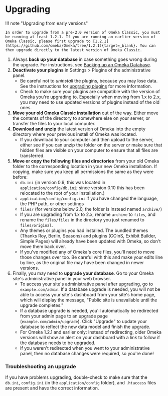 # Upgrading


!!! note "Upgrading from early versions"

	In order to upgrade from a pre-2.0 version of Omeka Classic, you must be running at least 1.2.1. If you are running an earlier version of Omeka Classic, please first upgrade to [1.2.1](https://github.com/omeka/Omeka/tree/1.2.1){target=_blank}. You can then upgrade directly to the latest version of Omeka Classic.

1.  Always **back up your database** in case something goes wrong during the upgrade. For instructions, see [Backing up an Omeka Database](../Technical/Backing_up_an_Omeka_Database.md).
1.  **Deactivate your plugins** in Settings &gt; Plugins of the administrative panel.
    - Be careful not to *uninstall* the plugins, because you may lose data. See the instructions for [upgrading plugins](../Admin/Adding_and_Managing_Plugins.md) for more information.
    - Check to make sure your plugins are compatible with the version of Omeka you're upgrading to. Especially when moving from 1.x to 2.x, you may need to use updated versions of plugins instead of the old ones.
1.  **Move your old Omeka Classic installation** out of the way. Either move the contents of the directory to somewhere else on your server, or transfer the files to your local computer.
1.  **Download and unzip** the latest version of Omeka into the empty directory where your previous install of Omeka was located.
     - If you download to your computer and then upload to the server, either see if you can unzip the folder on the server *or* make sure that hidden files are visible on your computer to ensure that all files are transferred.
1.  **Move or copy the following files and directories** from your old Omeka folder to the corresponding location in your new Omeka installation. If copying, make sure you keep all permissions the same as they were before:
    - `db.ini` (in version 0.9, this was located in `application/config/db.ini`; since version 0.10 this has been relocated to the root of your installation.)
    - `application/config/config.ini` if you have changed the language, the PHP path, or other settings
    - `files/` (for versions below 2.0, the folder is instead named `archive/`) 
    - If you are upgrading from 1.x to 2.x, rename `archive` to `files`, and rename the `files/files` in the directory you just renamed to `files/original`.
    - Any themes or plugins you had installed. The bundled themes (Thanks Roy, Berlin, Seasons) and plugins (COinS, Exhibit Builder, Simple Pages) will already have been updated with Omeka, so don't move them back over.
    - If you've modified any of Omeka's core files, you'll need to move those changes over too. Be careful with this and make your edits line by line, as the original file may have been changed in newer versions. 
1.  Finally, you may need to **upgrade your database**. Go to your Omeka site's administrative panel in your web browser.
    - To access your site's administrative panel after upgrading, go to `example.com/admin`. If a database upgrade is needed, you will not be able to access your site's dashboard from your site's home page, which will display the message, "Public site is unavailable until the upgrade completes."
    - If a database upgrade is needed, you'll automatically be redirected from your admin page to an upgrade page (`example.com/admin/upgrade`). Click "Upgrade" to update your database to reflect the new data model and finish the upgrade. 
    - For Omeka 1.2.1 and earlier only: Instead of redirecting, older Omeka versions will show an alert on your dashboard with a link to follow if the database needs to be upgraded.
    - If you weren't redirected when you went to your administrative panel, then no database changes were required, so you're done!

### Troubleshooting an upgrade
If you have problems upgrading, double-check to make sure that the `db.ini`, `config.ini` (in the `application/config` folder), and `.htaccess` files are present and have the correct information. 
